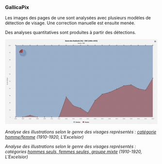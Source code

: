 ### GallicaPix

Les images des pages de une sont analysées avec plusieurs modèles de détection de visage. Une correction manuelle est ensuite menée.

Des analyses quantitatives sont produites à partir des détections.

[![Genres](https://github.com/ademec/Valda/blob/images/images/visuels/genres.jpg)](https://altomator.github.io/Introduction_to_Deep_Learning-2-Face_Detection/Excelsior/Graphes/faces-year-EN.htm)

*Analyse des illustrations selon le genre des visages représentés : [catégorie homme/femme](https://altomator.github.io/Introduction_to_Deep_Learning-2-Face_Detection/Excelsior/Graphes/faces-year-EN.htm) (1910-1920, L'Excelsior)*


*Analyse des illustrations selon le genre des visages représentés : catégories [hommes seuls, femmes seules, groupe mixte](https://altomator.github.io/Introduction_to_Deep_Learning-2-Face_Detection/Excelsior/Graphes/visages-HF_an.htm) (1910-1920, L'Excelsior)*
